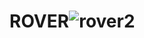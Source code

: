# ROVER![rover2](https://user-images.githubusercontent.com/101753069/174159263-f310b9fe-b935-4065-9f2a-0cdba77246fe.jpg)
